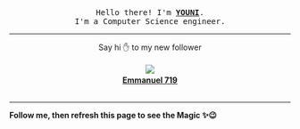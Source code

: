 <p align='center'>
    <samp>Hello there! I'm <b><a href='https://github.com/abdelyouni'>YOUNI</a></b>.<br>
        I'm a Computer Science engineer.
    </samp>
</p>
<hr>
<p align='center'>
    <span>Say hi ✋ to my new follower </span></br></br>
    <img src='https://itspot.ma/github/Emmanuel719_avatar.png'><b></br>
    <a href='https://github.com/Emmanuel719'>Emmanuel 719</a></b></br></br>
</p>
<hr>
<b>Follow me, then refresh this page to see the Magic ✨😉</b>